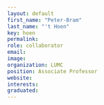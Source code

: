 ```yaml
---
layout: default
first_name: "Peter-Bram"
last_name: "'t Hoen"
key: hoen
permalink:
role: collaborator
email:
image:
organization: LUMC
position: Associate Professor
website:
interests:
graduated:
---
```

